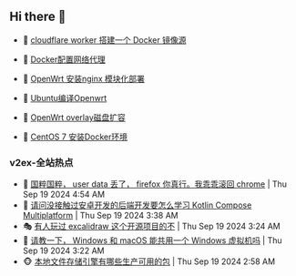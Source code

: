 ## Hi there 👋

<!--
**dkyg666/dkyg666** is a ✨ _special_ ✨ repository because its `README.md` (this file) appears on your GitHub profile.

Here are some ideas to get you started:

- 🔭 I’m currently working on ...
- 🌱 I’m currently learning ...
- 👯 I’m looking to collaborate on ...
- 🤔 I’m looking for help with ...
- 💬 Ask me about ...
- 📫 How to reach me: ...
- 😄 Pronouns: ...
- ⚡ Fun fact: ...
-->

<!-- BLOG-POST-LIST:START -->
- 🦩 [cloudflare worker 搭建一个 Docker 镜像源](http://blog.1996099.xyz/archives/cloudflare-worker-da-jian-yi-ge-docker-jing-xiang-zhan) 

- 🚦 [Docker配置网络代理](http://blog.1996099.xyz/archives/dockerpei-zhi-wang-luo-dai-li) 

- 🫶 [OpenWrt 安装nginx 模块化部署](http://blog.1996099.xyz/archives/openwrt-an-zhuang-nginx-mo-kuai-hua-bu-shu) 

- 🦄 [Ubuntu编译Openwrt](http://blog.1996099.xyz/archives/ubuntuzi-bian-yi-openwrt) 

- 🐻 [OpenWrt overlay磁盘扩容](http://blog.1996099.xyz/archives/openwrt-overlay) 

- 🤖 [CentOS 7 安装Docker环境](http://blog.1996099.xyz/archives/centos-docker) 
<!-- BLOG-POST-LIST:END -->

### v2ex-全站热点
<!-- v2ex:START -->
- 🥸 [国粹国粹， user data 丢了， firefox 你真行。我乖乖滚回 chrome](https://www.v2ex.com/t/1074017#reply4) | Thu Sep 19 2024 4:54 AM
- 🤗 [请问没接触过安卓开发的后端开发要怎么学习 Kotlin Compose Multiplatform](https://www.v2ex.com/t/1073992#reply3) | Thu Sep 19 2024 3:38 AM
- 🎭 [有人玩过 excalidraw 这个开源项目的不](https://www.v2ex.com/t/1073984#reply5) | Thu Sep 19 2024 3:24 AM
- 🥷 [请教一下， Windows 和 macOS 能共用一个 Windows 虚拟机吗](https://www.v2ex.com/t/1073983#reply3) | Thu Sep 19 2024 3:22 AM
- 🐵 [本地文件存储引擎有哪些生产可用的包](https://www.v2ex.com/t/1073972#reply14) | Thu Sep 19 2024 2:58 AM<!-- v2ex:END -->

